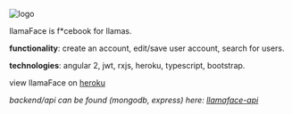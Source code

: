 ![logo](https://github.com/ashbadger/llamaface-ng2/blob/master/src/assets/images/logo.png?raw=true)

llamaFace is f*cebook for llamas.

**functionality**: create an account, edit/save user account, search for users.

**technologies**: angular 2, jwt, rxjs, heroku, typescript, bootstrap.

view llamaFace on [heroku](https://safe-garden-73509.herokuapp.com/llamas)

*backend/api can be found (mongodb, express) here: [llamaface-api](https://github.com/ashbadger/llamaface-api)*